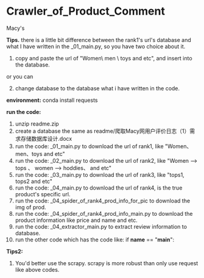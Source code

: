 # Crawler_of_Product_Comment
Macy's 

**Tips.** there is a little bit difference between the rank1's url's database and what I have written in the _01_main.py, so you have two choice about it.
1) copy and paste the url of "Women\ men \ toys and etc", and insert into the database.

or you can 

2) change database to the database what i have written in the code.

**environment:**
conda install requests

**run the code:**
1) unzip readme.zip
2) create a database the same as readme/爬取Macy网用户评价日志（1）需求存储数据库设计.docx
3) run the code: _01_main.py to download the url of rank1, like "Women、men、toys and etc"
4) run the code: _02_main.py  to download the url of rank2, like "Women --> tops 、 women --> hoddies、 and etc"
5) run the code: _03_main.py  to download the url of rank3, like "tops1, tops2 and etc"
6) run the code: _04_main.py  to download the url of rank4, is the true product's specific url.
7) run the code: _04_spider_of_rank4_prod_info_for_pic to download the img of prod.
8) run the code: _04_spider_of_rank4_prod_info_main.py to download the product information like price and name and etc.
9) run the code: _04_extractor_main.py to extract review information to database.
10) run the other code which has the code like: if __name__ == "__main__":

**Tips2:**
1) You'd better use the scrapy. scrapy is more robust than only use request like above codes.
